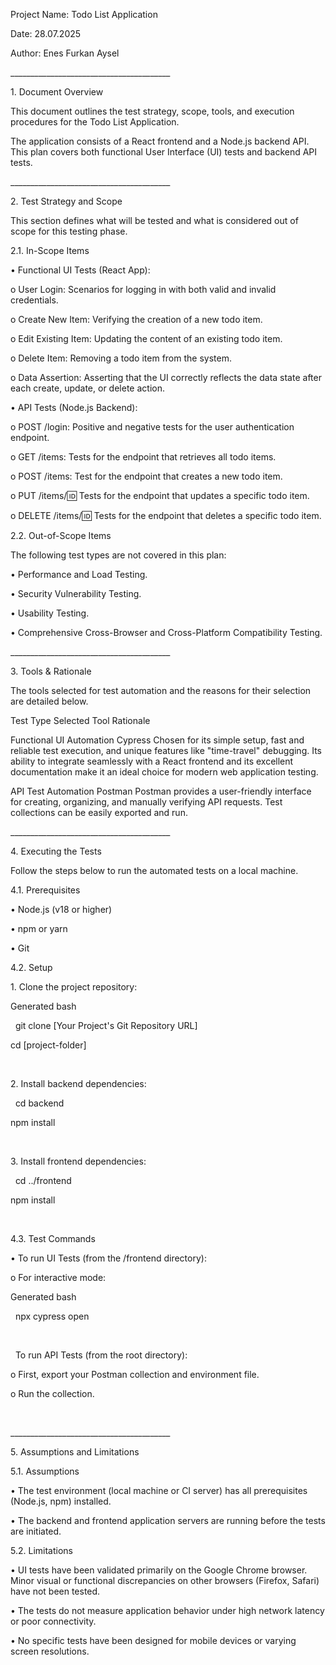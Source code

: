 Project Name: Todo List Application

Date: 28.07.2025

Author: Enes Furkan Aysel

\_\_\_\_\_\_\_\_\_\_\_\_\_\_\_\_\_\_\_\_\_\_\_\_\_\_\_\_\_\_\_\_\_\_\_\_\_\_\_\_

1\. Document Overview

This document outlines the test strategy, scope, tools, and execution procedures for the Todo List Application.

The application consists of a React frontend and a Node.js backend API. This plan covers both functional User Interface (UI) tests and backend API tests.

\_\_\_\_\_\_\_\_\_\_\_\_\_\_\_\_\_\_\_\_\_\_\_\_\_\_\_\_\_\_\_\_\_\_\_\_\_\_\_\_

2\. Test Strategy and Scope

This section defines what will be tested and what is considered out of scope for this testing phase.

2.1. In-Scope Items

•	Functional UI Tests (React App):

o	User Login: Scenarios for logging in with both valid and invalid credentials.

o	Create New Item: Verifying the creation of a new todo item.

o	Edit Existing Item: Updating the content of an existing todo item.

o	Delete Item: Removing a todo item from the system.

o	Data Assertion: Asserting that the UI correctly reflects the data state after each create, update, or delete action.



•	API Tests (Node.js Backend):

o	POST /login: Positive and negative tests for the user authentication endpoint.

o	GET /items: Tests for the endpoint that retrieves all todo items.

o	POST /items: Test for the endpoint that creates a new todo item.

o	PUT /items/:id: Tests for the endpoint that updates a specific todo item.

o	DELETE /items/:id: Tests for the endpoint that deletes a specific todo item.



2.2. Out-of-Scope Items

The following test types are not covered in this plan:

•	Performance and Load Testing.

•	Security Vulnerability Testing.

•	Usability Testing.

•	Comprehensive Cross-Browser and Cross-Platform Compatibility Testing.

\_\_\_\_\_\_\_\_\_\_\_\_\_\_\_\_\_\_\_\_\_\_\_\_\_\_\_\_\_\_\_\_\_\_\_\_\_\_\_\_



3\. Tools \& Rationale

The tools selected for test automation and the reasons for their selection are detailed below.



Test Type	Selected Tool	Rationale

Functional UI Automation	Cypress	Chosen for its simple setup, fast and reliable test execution, and unique features like "time-travel" debugging. Its ability to integrate seamlessly with a React frontend and its excellent documentation make it an ideal choice for modern web application testing.

API Test Automation	Postman 	Postman provides a user-friendly interface for creating, organizing, and manually verifying API requests. Test collections can be easily exported and run.

\_\_\_\_\_\_\_\_\_\_\_\_\_\_\_\_\_\_\_\_\_\_\_\_\_\_\_\_\_\_\_\_\_\_\_\_\_\_\_\_



4\. Executing the Tests

Follow the steps below to run the automated tests on a local machine.

4.1. Prerequisites

•	Node.js (v18 or higher)

•	npm or yarn

•	Git

4.2. Setup

1\.	Clone the project repository:

Generated bash

&nbsp;     git clone \[Your Project's Git Repository URL]

cd \[project-folder]

&nbsp;   

2\.	Install backend dependencies:

&nbsp;     cd backend

npm install

&nbsp;   

3\.	Install frontend dependencies:

&nbsp;     cd ../frontend

npm install

&nbsp;   

4.3. Test Commands

•	To run UI Tests (from the /frontend directory):

o	For interactive mode:

Generated bash

&nbsp;     npx cypress open

&nbsp;   

&nbsp;   To run API Tests (from the root directory):

o	First, export your Postman collection and environment file.

o	Run the collection. 

&nbsp;   

\_\_\_\_\_\_\_\_\_\_\_\_\_\_\_\_\_\_\_\_\_\_\_\_\_\_\_\_\_\_\_\_\_\_\_\_\_\_\_\_



5\. Assumptions and Limitations

5.1. Assumptions

•	The test environment (local machine or CI server) has all prerequisites (Node.js, npm) installed.

•	The backend and frontend application servers are running before the tests are initiated.

5.2. Limitations

•	UI tests have been validated primarily on the Google Chrome browser. Minor visual or functional discrepancies on other browsers (Firefox, Safari) have not been tested.

•	The tests do not measure application behavior under high network latency or poor connectivity.

•	No specific tests have been designed for mobile devices or varying screen resolutions.





